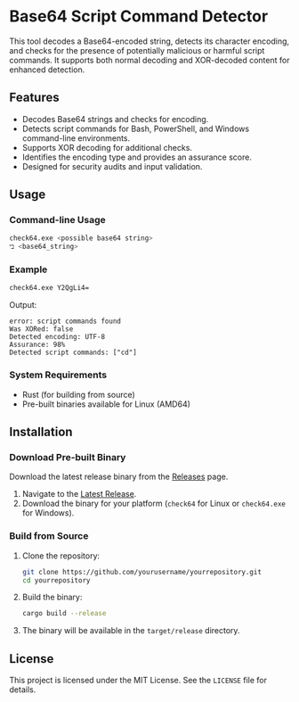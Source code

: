 # Base64 Script Command Detector

This tool decodes a Base64-encoded string, detects its character encoding, and checks for the presence of potentially malicious or harmful script commands. It supports both normal decoding and XOR-decoded content for enhanced detection.

## Features

- Decodes Base64 strings and checks for encoding.
- Detects script commands for Bash, PowerShell, and Windows command-line environments.
- Supports XOR decoding for additional checks.
- Identifies the encoding type and provides an assurance score.
- Designed for security audits and input validation.

## Usage

### Command-line Usage
```bash
check64.exe <possible base64 string>
בי <base64_string>
```

### Example
```bash
check64.exe Y2QgLi4=
```

Output:
```plaintext
error: script commands found
Was XORed: false
Detected encoding: UTF-8
Assurance: 98%
Detected script commands: ["cd"]
```

### System Requirements
- Rust (for building from source)
- Pre-built binaries available for Linux (AMD64)

## Installation

### Download Pre-built Binary
Download the latest release binary from the [Releases](https://github.com/yourusername/yourrepository/releases/latest) page.

1. Navigate to the [Latest Release](https://github.com/yourusername/yourrepository/releases/latest).
2. Download the binary for your platform (`check64` for Linux or `check64.exe` for Windows).

### Build from Source
1. Clone the repository:
   ```bash
   git clone https://github.com/yourusername/yourrepository.git
   cd yourrepository
   ```
2. Build the binary:
   ```bash
   cargo build --release
   ```
3. The binary will be available in the `target/release` directory.

## License
This project is licensed under the MIT License. See the `LICENSE` file for details.


